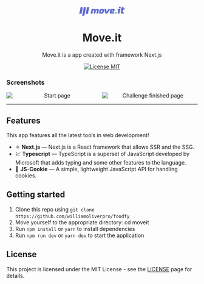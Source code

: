 
<h1 align="center">
<br>
  <img src="./public/logo-full.svg" alt="Logo Move.it" width="120">
<br>
<br>
Move.it
</h1>

<p align="center">Move.it is a app created with framework Next.js</p>

<p align="center">
  <a href="https://opensource.org/licenses/MIT">
    <img src="https://img.shields.io/badge/License-MIT-blue.svg" alt="License MIT">
  </a>
</p>

[//]: # (Add your gifs/images here:)

### Screenshots

<p align="center" style="display: flex; align-items: flex-start; justify-content: center;">
  <img alt="Start page" title="main-page" src="https://github.com/williamoliverpro/screenshots/blob/main/moveit/moveitstart.png" width="400px">

  <img alt="Challenge finished page" title="#admin" src="https://github.com/williamoliverpro/screenshots/blob/main/moveit/moveitchallenge.png" width="400px">
</p>

<hr />

## Features
[//]: # (Add the features of your project here:)
This app features all the latest tools in web development!

- ⚛️ **Next.js** — Next.js is a React framework that allows SSR and the SSG.
- 💹 **Typescript** — TypeScript is a superset of JavaScript developed by Microsoft that adds typing and some other features to the language.
- 🍪 **JS-Cookie** — A simple, lightweight JavaScript API for handling cookies.

## Getting started

1. Clone this repo using ```git clone https://github.com/williamoliverpro/foodfy```<br/>
2. Move yourself to the appropriate directory: cd moveit<br/>
3. Run ```npm install``` or ```yarn``` to install dependencies
4. Run ```npm run dev``` or ```yarn dev``` to start the application

## License

This project is licensed under the MIT License - see the [LICENSE](https://opensource.org/licenses/MIT) page for details.
